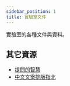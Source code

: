 ```yaml
---
sidebar_position: 1
title: 實驗室文件
---
```


 實驗室的各種文件與資料。

 ## 其它資源

- [提問的智慧](https://github.com/ryanhanwu/How-To-Ask-Questions-The-Smart-Way)
- [中文文案排版指北](https://github.com/sparanoid/chinese-copywriting-guidelines)